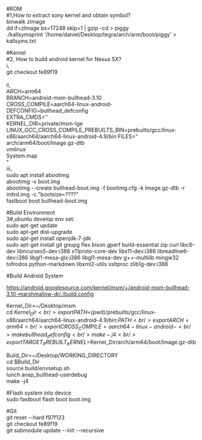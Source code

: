 #ROM<br />
#1,How to extract sony kernel and obtain symbol?<br />
binwalk zImage<br />
dd if=zImage bs=17248 skip=1 | gzip -cd > piggy<br />
./kallsymsprint '/home/daniel/Desktop/tegra/arch/arm/boot/piggy' > kallsyms.txt<br />

#Kernel<br />
#2, How to build android kernel for Nexus 5X?<br />
i,<br />
git checkout fe89f19<br />
<br />
ii,<br />
ARCH=arm64<br />
BRANCH=android-msm-bullhead-3.10<br />
CROSS_COMPILE=aarch64-linux-android-<br />
DEFCONFIG=bullhead_defconfig<br />
EXTRA_CMDS=''<br />
KERNEL_DIR=private/msm-lge<br />
LINUX_GCC_CROSS_COMPILE_PREBUILTS_BIN=prebuilts/gcc/linux-x86/aarch64/aarch64-linux-android-4.9/bin
FILES="<br />
arch/arm64/boot/Image.gz-dtb<br />
vmlinux<br />
System.map<br />
"<br />
iii,<br />
sudo apt install abootimg<br />
abootimg -x boot.img<br />
abootimg --create bullhead-boot.img -f bootimg.cfg -k Image.gz-dtb -r initrd.img -c "bootsize=????"<br />
fastboot boot bullhead-boot.img <br />

#Build Environment<br />
3#,ubuntu develop env set:<br />
sudo apt-get update<br />
sudo apt-get dist-upgrade<br />
sudo apt-get install openjdk-7-jdk<br />
sudo apt-get install git gnupg flex bison gperf build-essential zip curl libc6-dev libncurses5-dev:i386 x11proto-core-dev libx11-dev:i386 libreadline6-dev:i386 libgl1-mesa-glx:i386 libgl1-mesa-dev g++-multilib mingw32 tofrodos python-markdown libxml2-utils xsltproc zlib1g-dev:i386



#Build Android System<br />

https://android.googlesource.com/kernel/msm/+/android-msm-bullhead-3.10-marshmallow-dr/./build.config<br />

Kernel_Dir=~/Desktop/msm<br />
cd $Kernel_Dir<br />
export PATH=$(pwd)/prebuilts/gcc/linux-x86/aarch64/aarch64-linux-android-4.9/bin:$PATH<br />
export ARCH=arm64<br />
export CROSS_COMPILE=aarch64-linux-android-<br />
make bullhead_defconfig<br />
make -j4<br />
export TARGET_PREBUILT_KERNEL=$Kernel_Dir/arch/arm64/boot/Image.gz-dtb<br />

Build_Dir=~/Desktop/WORKING_DIRECTORY<br />
cd $Build_Dir<br />
source build/envsetup.sh<br />
lunch aosp_bullhead-userdebug<br />
make -j4<br />


#Flash system into device<br />
sudo fastboot flash boot boot.img<br />


#Git<br />
git reset --hard f97f123<br />
git checkout fe89f19<br />
git submodule update --init --recursive<br />
